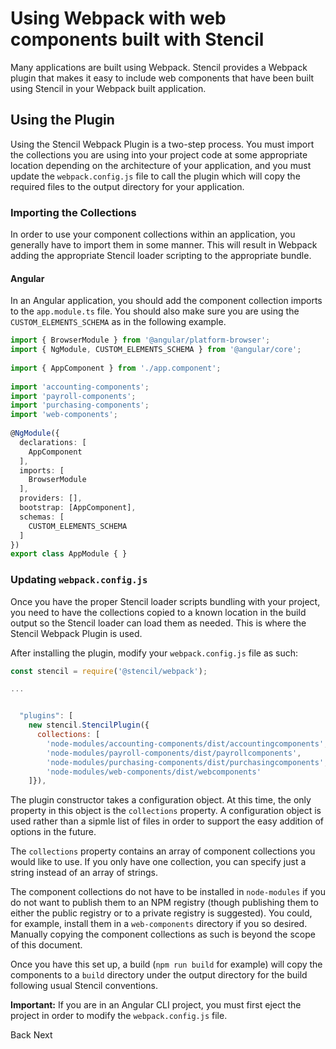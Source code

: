 # Using Webpack with web components built with Stencil

Many applications are built using Webpack. Stencil provides a Webpack plugin that makes it easy to include web components that have been built using Stencil in your Webpack built application.

## Using the Plugin

Using the Stencil Webpack Plugin is a two-step process. You must import the collections you are using into your project code at some appropriate location depending on the architecture of your application, and you must update the `webpack.config.js` file to call the plugin which will copy the required files to the output directory for your application.

### Importing the Collections

In order to use your component collections within an application, you generally have to import them in some manner. This will result in Webpack adding the appropriate Stencil loader scripting to the appropriate bundle.

#### Angular

In an Angular application, you should add the component collection imports to the `app.module.ts` file. You should also make sure you are using the `CUSTOM_ELEMENTS_SCHEMA` as in the following example.

```ts
import { BrowserModule } from '@angular/platform-browser';
import { NgModule, CUSTOM_ELEMENTS_SCHEMA } from '@angular/core';
 
import { AppComponent } from './app.component';
 
import 'accounting-components';
import 'payroll-components';
import 'purchasing-components';
import 'web-components';
 
@NgModule({
  declarations: [
    AppComponent
  ],
  imports: [
    BrowserModule
  ],
  providers: [],
  bootstrap: [AppComponent],
  schemas: [
    CUSTOM_ELEMENTS_SCHEMA
  ]
})
export class AppModule { }
```

### Updating `webpack.config.js`

Once you have the proper Stencil loader scripts bundling with your project, you need to have the collections copied to a known location in the build output so the Stencil loader can load them as needed. This is where the Stencil Webpack Plugin is used.

After installing the plugin, modify your `webpack.config.js` file as such:

```js
const stencil = require('@stencil/webpack');

...


  "plugins": [
    new stencil.StencilPlugin({
      collections: [
        'node-modules/accounting-components/dist/accountingcomponents',
        'node-modules/payroll-components/dist/payrollcomponents',
        'node-modules/purchasing-components/dist/purchasingcomponents',
        'node-modules/web-components/dist/webcomponents'
    ]}),

```

The plugin constructor takes a configuration object. At this time, the only property in this object is the `collections` property. A configuration object is used rather than a sipmle list of files in order to support the easy addition of options in the future.

The `collections` property contains an array of component collections you would like to use. If you only have one collection, you can specify just a string instead of an array of strings.

The component collections do not have to be installed in `node-modules` if you do not want to publish them to an NPM registry (though publishing them to either the public registry or to a private registry is suggested). You could, for example, install them in a `web-components` directory if you so desired. Manually copying the component collections as such is beyond the scope of this document.

Once you have this set up, a build (`npm run build` for example) will copy the components to a `build` directory under the output directory for the build following usual Stencil conventions.

**Important:** If you are in an Angular CLI project, you must first eject the project in order to modify the `webpack.config.js` file.


<stencil-route-link url="/docs/distribution" router="#router" custom="true" class="backButton">
  Back
</stencil-route-link>

<stencil-route-link url="/docs/routing" custom="true" class="nextButton">
  Next
</stencil-route-link>
